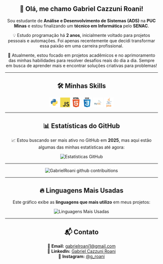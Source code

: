 <div align="center">

## 🚀 Olá, me chamo Gabriel Cazzuni Roani!  

Sou estudante de **Análise e Desenvolvimento de Sistemas (ADS)** na **PUC Minas** e estou finalizando um **técnico em Informática** pelo **SENAC**.  

💡 Estudo programação há **2 anos**, inicialmente voltado para projetos pessoais e automações. Foi apenas recentemente que decidi transformar essa paixão em uma carreira profissional.  

🚀 Atualmente, estou focado em projetos acadêmicos e no aprimoramento das minhas habilidades para resolver desafios reais do dia a dia. Sempre em busca de aprender mais e encontrar soluções criativas para problemas!  

---

## 🛠 **Minhas Skills**  

<code><img height="32" src="https://raw.githubusercontent.com/github/explore/80688e429a7d4ef2fca1e82350fe8e3517d3494d/topics/python/python.png" alt="Python"/></code>
<code><img height="32" src="https://raw.githubusercontent.com/github/explore/80688e429a7d4ef2fca1e82350fe8e3517d3494d/topics/javascript/javascript.png" alt="JavaScript"/></code>
<code><img height="32" src="https://raw.githubusercontent.com/github/explore/80688e429a7d4ef2fca1e82350fe8e3517d3494d/topics/html/html.png" alt="HTML5"/></code>
<code><img height="32" src="https://raw.githubusercontent.com/github/explore/80688e429a7d4ef2fca1e82350fe8e3517d3494d/topics/css/css.png" alt="CSS"/></code>
<code><img height="32" src="https://raw.githubusercontent.com/github/explore/80688e429a7d4ef2fca1e82350fe8e3517d3494d/topics/mysql/mysql.png" alt="MySQL"/></code>
<code><img height="32" src="https://raw.githubusercontent.com/github/explore/80688e429a7d4ef2fca1e82350fe8e3517d3494d/topics/java/java.png" alt="Java"/></code>  

---

## 📊 **Estatísticas do GitHub**  

📈 Estou buscando ser mais ativo no GitHub em **2025**, mas aqui estão algumas das minhas estatísticas até agora:  

![Estatísticas GitHub](https://github-readme-stats.vercel.app/api?username=GabrielRoani&show_icons=true&theme=radical)  

---

<img src="https://streak-stats.demolab.com/?user=GabrielRoani&theme=sunset-gradient&border=fff&dates=FFF" alt="GabrielRoani github contribuitions" />

---

## 🔥 **Linguagens Mais Usadas**  

Este gráfico exibe as **linguagens que mais utilizo** em meus projetos:  

![Linguagens Mais Usadas](https://github-readme-stats.vercel.app/api/top-langs/?username=GabrielRoani&layout=compact&theme=radical)  

---

## 📬 **Contato**  

📧 **Email:** gabrielroani1@gmail.com  
💼 **LinkedIn:** [Gabriel Cazzuni Roani](https://www.linkedin.com/in/GabrielCazzuniRoani)  
📸 **Instagram:** [@g_roani](https://www.instagram.com/g_roani)  
<div/>
